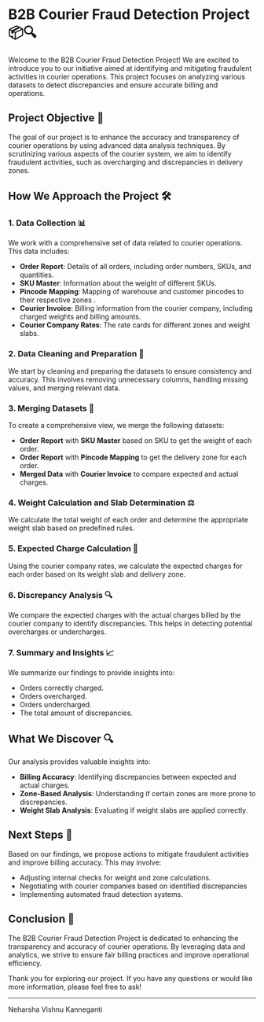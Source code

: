 # B2B Courier Fraud Detection Project 📦🔍

Welcome to the B2B Courier Fraud Detection Project! We are excited to introduce you to our initiative aimed at identifying and mitigating fraudulent activities in courier operations. This project focuses on analyzing various datasets to detect discrepancies and ensure accurate billing and operations.
## Project Objective 🎯

The goal of our project is to enhance the accuracy and transparency of courier operations by using advanced data analysis techniques. By scrutinizing various aspects of the courier system, we aim to identify fraudulent activities, such as overcharging and discrepancies in delivery zones.

## How We Approach the Project 🛠️

### 1. Data Collection 📊

We work with a comprehensive set of data related to courier operations. This data includes:

- **Order Report**: Details of all orders, including order numbers, SKUs, and quantities.
- **SKU Master**: Information about the weight of different SKUs.
- **Pincode Mapping**: Mapping of warehouse and customer pincodes to their respective zones .
- **Courier Invoice**: Billing information from the courier company, including charged weights and billing amounts.
- **Courier Company Rates**: The rate cards for different zones and weight slabs.

### 2. Data Cleaning and Preparation 🧹

We start by cleaning and preparing the datasets to ensure consistency and accuracy. This involves removing unnecessary columns, handling missing values, and merging relevant data.

### 3. Merging Datasets 🔗

To create a comprehensive view, we merge the following datasets:
- **Order Report** with **SKU Master** based on SKU to get the weight of each order.
- **Order Report** with **Pincode Mapping** to get the delivery zone for each order.
- **Merged Data** with **Courier Invoice** to compare expected and actual charges.

### 4. Weight Calculation and Slab Determination ⚖️

We calculate the total weight of each order and determine the appropriate weight slab based on predefined rules.

### 5. Expected Charge Calculation 💸

Using the courier company rates, we calculate the expected charges for each order based on its weight slab and delivery zone.

### 6. Discrepancy Analysis 🔍

We compare the expected charges with the actual charges billed by the courier company to identify discrepancies. This helps in detecting potential overcharges or undercharges.

### 7. Summary and Insights 📈

We summarize our findings to provide insights into:
- Orders correctly charged.
- Orders overcharged.
- Orders undercharged.
- The total amount of discrepancies.

## What We Discover 🔍

Our analysis provides valuable insights into:
- **Billing Accuracy**: Identifying discrepancies between expected and actual charges.
- **Zone-Based Analysis**: Understanding if certain zones are more prone to discrepancies.
- **Weight Slab Analysis**: Evaluating if weight slabs are applied correctly.

## Next Steps 🚀

Based on our findings, we propose actions to mitigate fraudulent activities and improve billing accuracy. This may involve:
- Adjusting internal checks for weight and zone calculations.
- Negotiating with courier companies based on identified discrepancies
- Implementing automated fraud detection systems.

## Conclusion 🎉

The B2B Courier Fraud Detection Project is dedicated to enhancing the transparency and accuracy of courier operations. By leveraging data and analytics, we strive to ensure fair billing practices and improve operational efficiency.

Thank you for exploring our project. If you have any questions or would like more information, please feel free to ask!

---

Neharsha Vishnu Kanneganti
